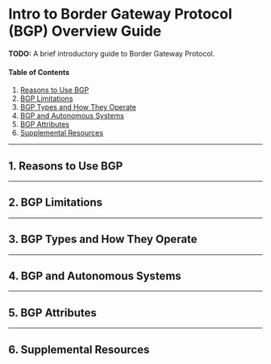 # Intro to Border Gateway Protocol (BGP) Overview Guide

**TODO:** A brief introductory guide to Border Gateway Protocol.

#### Table of Contents

1. [Reasons to Use BGP](#reasons)
2. [BGP Limitations](#limits)
3. [BGP Types and How They Operate](#operate)
4. [BGP and Autonomous Systems](#autonomous)
5. [BGP Attributes](#attributes)
6. [Supplemental Resources](#supplemental)

<hr />

## 1. <a name="reasons">Reasons to Use BGP</a>

<hr />

## 2. <a name="limits">BGP Limitations</a>

<hr />

## 3. <a name="operate">BGP Types and How They Operate</a>

<hr />

## 4. <a name="autonomous">BGP and Autonomous Systems</a>

<hr />

## 5. <a name="attributes">BGP Attributes</a>

<hr />

## 6. <a name="supplemental">Supplemental Resources</a>
